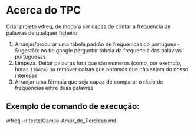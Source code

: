 # Acerca do TPC

Criar projeto wfreq, de modo a ser capaz de contar a frequencia de palavras de qualquer ficheiro

1. Arranjar/procurar uma tabela padrão de frequenicas do portugues - Sugestão: no tio google perguntar tabela da frequencia das palavras portuguesas
2. Limpeza. Deitar palavras fora que são numeros (como, por exemplo, horas `13h42m`) ou remover coisas que notamos que não sejam do nosso interesse
3. Arranjar uma fórmula que seja capaz de comparar o rácio de frequências entre duas palavras

## Exemplo de comando de execução:

wfreq -n tests/Camilo-Amor_de_Perdicao.md